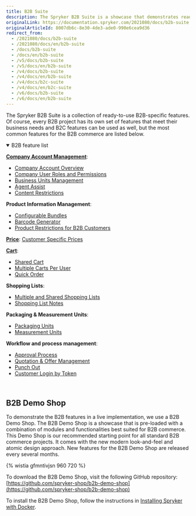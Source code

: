 ```yaml
---
title: B2B Suite
description: The Spryker B2B Suite is a showcase that demonstrates ready-to-use B2B-specific Spryker features in a live implementation.
originalLink: https://documentation.spryker.com/2021080/docs/b2b-suite
originalArticleId: 8007db6c-8e30-4de3-ade0-990e6cea9d36
redirect_from:
  - /2021080/docs/b2b-suite
  - /2021080/docs/en/b2b-suite
  - /docs/b2b-suite
  - /docs/en/b2b-suite
  - /v5/docs/b2b-suite
  - /v5/docs/en/b2b-suite
  - /v4/docs/b2b-suite
  - /v4/docs/en/b2b-suite
  - /v4/docs/b2c-suite
  - /v4/docs/en/b2c-suite
  - /v6/docs/b2b-suite
  - /v6/docs/en/b2b-suite
---
```


The Spryker B2B Suite is a collection of ready-to-use B2B-specific features. Of course, every B2B project has its own set of features that meet their business needs and B2C features can be used as well, but the most common features for the B2B commerce are listed below.

<details open>
<summary>B2B feature list</summary>

[**Company Account Management**](/docs/scos/user/features/{{site.version}}/company-account-feature-overview/company-account-feature-overview.html):

* [Company Account Overview](/docs/scos/user/features/{{site.version}}/company-account-feature-overview/company-account-feature-overview.html-overview)
* [Company User Roles and Permissions](/docs/scos/user/features/{{site.version}}/company-account-feature-overview/company-user-roles-and-permissions-overview.html)
* [Business Units Management](/docs/scos/user/features/{{site.version}}/business-units-overview.html)
* [Agent Assist](/docs/scos/user/features/{{site.version}}/agent-assist-overview.html)
* [Content Restrictions](/docs/scos/user/features/{{site.version}}/customer-access-feature-overview.html)

**Product Information Management**:

* [Configurable Bundles](/docs/scos/user/features/{{site.version}}/configurable-bundle-feature-overview.html)
* [Barcode Generator](/docs/scos/user/features/{{site.version}}/product-barcode-feature-overview.html)
* [Product Restrictions for B2B Customers](/docs/scos/user/features/{{site.version}}/merchant-product-restrictions-feature-overview.html)

[**Price**](/docs/scos/user/features/{{site.version}}/prices-feature-overview/prices-feature-overview.html):
[Customer Specific Prices](/docs/scos/user/features/{{site.version}}/merchant-custom-prices-feature-overview.html)

[**Cart**](/docs/scos/user/features/{{site.version}}/cart-feature-overview/cart-feature-overview.html):

* [Shared Cart](/docs/scos/user/features/{{site.version}}/shared-carts-feature-overview.html)
* [Multiple Carts Per User](/docs/scos/user/features/{{site.version}}/multiple-carts-feature-overview.html)
* [Quick Order](/docs/scos/user/features/{{site.version}}/quick-add-to-cart-feature-overview.html)

**Shopping Lists**:

* [Multiple and Shared Shopping Lists](/docs/scos/user/features/{{site.version}}/shopping-lists-feature-overview/shopping-lists-feature-overview.html)
* [Shopping List Notes](/docs/scos/user/features/{{site.version}}/shopping-lists-feature-overview/shopping-list-notes-overview.html)

**Packaging & Measurement Units**:

* [Packaging Units](/docs/scos/user/features/{{site.version}}/packaging-units-feature-overview.html)
* [Measurement Units](/docs/scos/user/features/{{site.version}}/measurement-units-feature-overview.html)

**Workflow and process management**:

* [Approval Process](/docs/scos/user/features/{{site.version}}/approval-process-feature-overview.html)
* [Quotation & Offer Management](/docs/scos/user/features/{{site.version}}/quotation-process-feature-overview.html)
* [Punch Out](/docs/scos/user/features/{{site.version}}/technology-partner-integrations/punch-out\punch-out-feature-overview.html)
* [Customer Login by Token](/docs/scos/user/features/{{site.version}}/company-account-feature-overview/customer-login-by-token-overview.html)
<br>
</details>

## B2B Demo Shop
To demonstrate the B2B features in a live implementation, we use a B2B Demo Shop. The B2B Demo Shop is a showcase that is pre-loaded with a combination of modules and functionalities best suited for B2B commerce. This Demo Shop is our recommended starting point for all standard B2B commerce projects. It comes with the new modern look-and-feel and atomic design approach. New features for the B2B Demo Shop are released every several months.

{% wistia gfmntivjsn 960 720 %}

To download the B2B Demo Shop, visit the following GitHub repository: [https://github.com/spryker-shop/b2b-demo-shop](https://github.com/spryker-shop/b2b-demo-shop)

To install the B2B Demo Shop, follow the instructions in [Installing Spryker with Docker](/docs/dev/setup/installing-spryker-with-docker/installing-spryker-with-docker.html).
